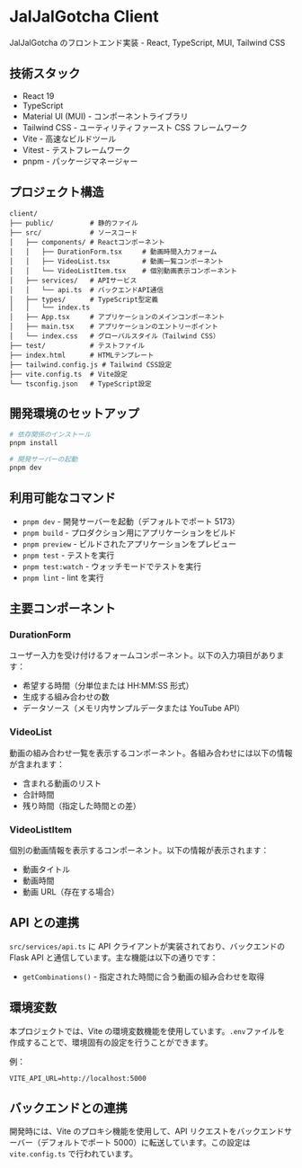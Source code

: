 # JalJalGotcha Client

JalJalGotcha のフロントエンド実装 - React, TypeScript, MUI, Tailwind CSS

## 技術スタック

- React 19
- TypeScript
- Material UI (MUI) - コンポーネントライブラリ
- Tailwind CSS - ユーティリティファースト CSS フレームワーク
- Vite - 高速なビルドツール
- Vitest - テストフレームワーク
- pnpm - パッケージマネージャー

## プロジェクト構造

```
client/
├── public/         # 静的ファイル
├── src/            # ソースコード
│   ├── components/ # Reactコンポーネント
│   │   ├── DurationForm.tsx     # 動画時間入力フォーム
│   │   ├── VideoList.tsx        # 動画一覧コンポーネント
│   │   └── VideoListItem.tsx    # 個別動画表示コンポーネント
│   ├── services/   # APIサービス
│   │   └── api.ts  # バックエンドAPI通信
│   ├── types/      # TypeScript型定義
│   │   └── index.ts
│   ├── App.tsx     # アプリケーションのメインコンポーネント
│   ├── main.tsx    # アプリケーションのエントリーポイント
│   └── index.css   # グローバルスタイル（Tailwind CSS）
├── test/           # テストファイル
├── index.html      # HTMLテンプレート
├── tailwind.config.js # Tailwind CSS設定
├── vite.config.ts  # Vite設定
└── tsconfig.json   # TypeScript設定
```

## 開発環境のセットアップ

```bash
# 依存関係のインストール
pnpm install

# 開発サーバーの起動
pnpm dev
```

## 利用可能なコマンド

- `pnpm dev` - 開発サーバーを起動（デフォルトでポート 5173）
- `pnpm build` - プロダクション用にアプリケーションをビルド
- `pnpm preview` - ビルドされたアプリケーションをプレビュー
- `pnpm test` - テストを実行
- `pnpm test:watch` - ウォッチモードでテストを実行
- `pnpm lint` - lint を実行

## 主要コンポーネント

### DurationForm

ユーザー入力を受け付けるフォームコンポーネント。以下の入力項目があります：

- 希望する時間（分単位または HH:MM:SS 形式）
- 生成する組み合わせの数
- データソース（メモリ内サンプルデータまたは YouTube API）

### VideoList

動画の組み合わせ一覧を表示するコンポーネント。各組み合わせには以下の情報が含まれます：

- 含まれる動画のリスト
- 合計時間
- 残り時間（指定した時間との差）

### VideoListItem

個別の動画情報を表示するコンポーネント。以下の情報が表示されます：

- 動画タイトル
- 動画時間
- 動画 URL（存在する場合）

## API との連携

`src/services/api.ts` に API クライアントが実装されており、バックエンドの Flask API と通信しています。主な機能は以下の通りです：

- `getCombinations()` - 指定された時間に合う動画の組み合わせを取得

## 環境変数

本プロジェクトでは、Vite の環境変数機能を使用しています。`.env`ファイルを作成することで、環境固有の設定を行うことができます。

例：

```
VITE_API_URL=http://localhost:5000
```

## バックエンドとの連携

開発時には、Vite のプロキシ機能を使用して、API リクエストをバックエンドサーバー（デフォルトでポート 5000）に転送しています。この設定は `vite.config.ts` で行われています。
